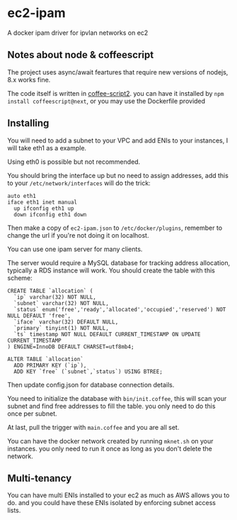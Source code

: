 # ec2-ipam

A docker ipam driver for ipvlan networks on ec2

## Notes about node & coffeescript

The project uses async/await feartures that require new versions of nodejs, 8.x works fine.

The code itself is written in [coffee-script2](http://coffeescript.org/v2).
you can have it installed by `npm install coffeescript@next`, or you may use the
Dockerfile provided

## Installing

You will need to add a subnet to your VPC and add ENIs to your instances,
I will take eth1 as a example.

Using eth0 is possible but not recommended.

You should bring the interface up but no need to assign addresses, add this to
your `/etc/network/interfaces` will do the trick:

```
auto eth1
iface eth1 inet manual
  up ifconfig eth1 up
  down ifconfig eth1 down
```

Then make a copy of `ec2-ipam.json` to `/etc/docker/plugins`, remember to change
the url if you're not doing it on localhost.

You can use one ipam server for many clients.

The server would require a MySQL database for tracking address allocation, typically
a RDS instance will work. You should create the table with this scheme:

```
CREATE TABLE `allocation` (
  `ip` varchar(32) NOT NULL,
  `subnet` varchar(32) NOT NULL,
  `status` enum('free','ready','allocated','occupied','reserved') NOT NULL DEFAULT 'free',
  `iface` varchar(32) DEFAULT NULL,
  `primary` tinyint(1) NOT NULL,
  `ts` timestamp NOT NULL DEFAULT CURRENT_TIMESTAMP ON UPDATE CURRENT_TIMESTAMP
) ENGINE=InnoDB DEFAULT CHARSET=utf8mb4;

ALTER TABLE `allocation`
  ADD PRIMARY KEY (`ip`),
  ADD KEY `free` (`subnet`,`status`) USING BTREE;
```

Then update config.json for database connection details.

You need to initialize the database with `bin/init.coffee`, this will scan your subnet
and find free addresses to fill the table. you only need to do this once per subnet.

At last, pull the trigger with `main.coffee` and you are all set.

You can have the docker network created by running `mknet.sh` on your instances.
you only need to run it once as long as you don't delete the network.

## Multi-tenancy

You can have multi ENIs installed to your ec2 as much as AWS allows you to do.
and you could have these ENIs isolated by enforcing subnet access lists.
